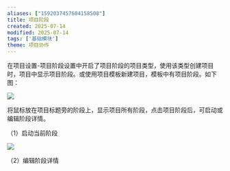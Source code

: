 ```yaml
---
aliases: ["1592037457604158508"]
title: 项目阶段
created: 2025-07-14
modified: 2025-07-14
tags: ['基础模块']
theme: 项目协作
---
```


在项目设置-项目阶段设置中开启了项目阶段的项目类型，使用该类型创建项目时，项目中显示项目阶段。或使用项目模板新建项目，模板中有项目阶段。如下图：

![](https://myhelpdoc.oss-cn-heyuan.aliyuncs.com/mdimages/95686911c0b08cfe2ce284e82ba4bccd.jpg)

将鼠标放在项目标题旁的阶段上，显示项目所有阶段，点击项目阶段后，可启动或编辑阶段详情。

（1）启动当前阶段

![](https://myhelpdoc.oss-cn-heyuan.aliyuncs.com/mdimages/ce2624f8f0694d8bd0f10961fdef1042.jpg)

（2）编辑阶段详情

